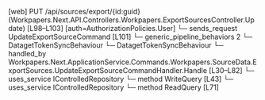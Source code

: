 [web] PUT /api/sources/export/{id:guid}  (Workpapers.Next.API.Controllers.Workpapers.ExportSourcesController.Update)  [L98–L103] [auth=AuthorizationPolicies.User]
  └─ sends_request UpdateExportSourceCommand [L101]
    └─ generic_pipeline_behaviors 2
      └─ DatagetTokenSyncBehaviour
      └─ DatagetTokenSyncBehaviour
    └─ handled_by Workpapers.Next.ApplicationService.Commands.Workpapers.SourceData.ExportSources.UpdateExportSourceCommandHandler.Handle [L30–L82]
      └─ uses_service IControlledRepository<ExportSource>
        └─ method WriteQuery [L43]
      └─ uses_service IControlledRepository<SourceType>
        └─ method ReadQuery [L71]

